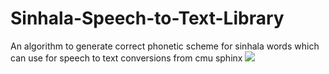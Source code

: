 # Sinhala-Speech-to-Text-Library
An algorithm to generate correct phonetic scheme for sinhala words which can use for speech to text conversions from cmu sphinx
![]({{site.baseurl}}//Screen%20Shot%202017-11-15%20at%209.27.51%20AM.png)
